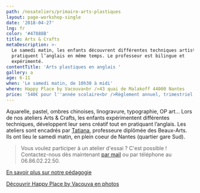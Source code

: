 ```yaml
---
path: /nosateliers/primaire-arts-plastiques
layout: page-workshop-single
date: '2018-04-27'
lng: fr
color: '#47888B'
title: Arts & Crafts
metaDescription: >-
  Le samedi matin, les enfants découvrent différentes techniques artistiques et
  pratiquent l’anglais en même temps. Le professeur est bilingue et
  expérimenté. 
contentTitle: 'Arts plastiques en anglais '
gallery: a
age: 6-11
when: 'Le samedi matin, de 10h30 à midi'
where: Happy Place by Vacouva<br />43 quai de Malakoff 44000 Nantes
price: '540€ pour l''année scolaire<br />Règlement annuel, trimestriel ou mensuel'
---
```

Aquarelle, pastel, ombres chinoises, linogravure, typographie, OP art… Lors de nos ateliers Arts & Crafts, les enfants expérimentent différentes techniques, développent leur sens créatif tout en pratiquant l’anglais. Les ateliers sont encadrés par [Tatiana](/lequipe#team), professeure diplômée des Beaux-Arts. Ils ont lieu le samedi matin, en plein coeur de Nantes (quartier gare Sud).

> Vous voulez participer à un atelier d'essai ? C'est possible ! Contactez-nous dès maintenant [par mail](mailto:hello@lopenlab.com) ou par téléphone au 06.86.02.22.50.

[En savoir plus sur notre pédagogie](/pedagogie)

[Découvrir Happy Place by Vacouva en photos](/nosateliers/#vacouva)
